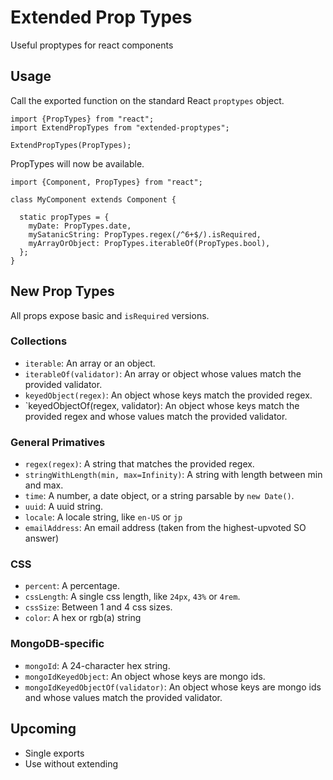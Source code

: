 # Extended Prop Types
Useful proptypes for react components

## Usage
Call the exported function on the standard React `proptypes` object.
```
import {PropTypes} from "react";
import ExtendPropTypes from "extended-proptypes";

ExtendPropTypes(PropTypes);
```

PropTypes will now be available.
```
import {Component, PropTypes} from "react";

class MyComponent extends Component {
  
  static propTypes = {
    myDate: PropTypes.date,
    mySatanicString: PropTypes.regex(/^6+$/).isRequired,
    myArrayOrObject: PropTypes.iterableOf(PropTypes.bool),
  };
}

```

## New Prop Types

All props expose basic and `isRequired` versions.

### Collections
- `iterable`: An array or an object.
- `iterableOf(validator)`: An array or object whose values match the provided validator.
- `keyedObject(regex)`: An object whose keys match the provided regex.
- `keyedObjectOf(regex, validator): An object whose keys match the provided regex and whose values match the provided validator.

### General Primatives
- `regex(regex)`: A string that matches the provided regex.
- `stringWithLength(min, max=Infinity)`: A string with length between min and max.
- `time`: A number, a date object, or a string parsable by `new Date()`.
- `uuid`: A uuid string.
- `locale`: A locale string, like `en-US` or `jp`
- `emailAddress`: An email address (taken from the highest-upvoted SO answer)

### CSS
- `percent`: A percentage.
- `cssLength`: A single css length, like `24px`, `43%` or `4rem`.
- `cssSize`: Between 1 and 4 css sizes.
- `color`: A hex or rgb(a) string

### MongoDB-specific
- `mongoId`: A 24-character hex string.
- `mongoIdKeyedObject`: An object whose keys are mongo ids.
- `mongoIdKeyedObjectOf(validator)`: An object whose keys are mongo ids and whose values match the provided validator.

## Upcoming
- Single exports
- Use without extending
